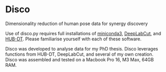 # Disco
Dimensionality reduction of human pose data for synergy discovery

Use of disco.py requires full installations of [miniconda3](https://docs.anaconda.com/free/miniconda/miniconda-install/), [DeepLabCut](https://deeplabcut.github.io/DeepLabCut/docs/installation.html), and [HUB-DT](https://github.com/Loken85/HUB_DT). Please familiarise yourself with each of these software.

Disco was developed to analyse data for my PhD thesis. Disco leverages functions from HUB-DT, DeepLabCut, and several of my own creation. Disco was assembled and tested on a Macbook Pro 16, M3 Max, 64GB RAM. 
